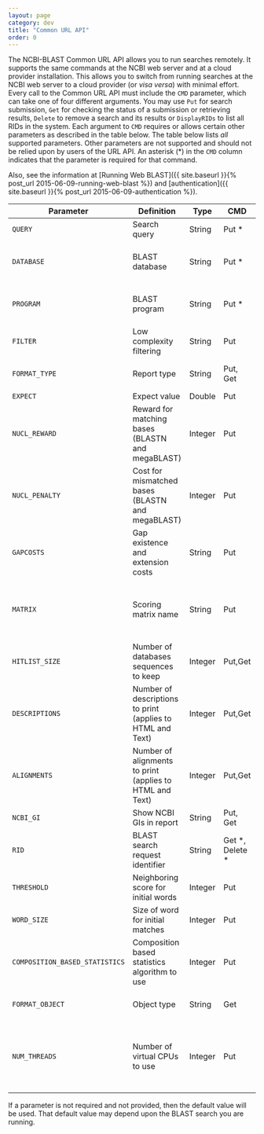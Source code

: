 ```yaml
---
layout: page
category: dev
title: "Common URL API"
order: 0
---
```


The NCBI-BLAST Common URL API allows you to run searches remotely.  It supports the same 
commands at the NCBI web server and at a cloud provider installation.  This allows you to switch from 
running searches at the NCBI web server to a cloud provider (or *visa versa*) with minimal effort.  
Every call to the Common URL API must include the `CMD` parameter, which can take one of four different
arguments.  You may use `Put` for search submission, `Get` for checking the
status of a submission or retrieving results, `Delete` to remove a search and
its results or `DisplayRIDs` to list all RIDs in the system.  Each argument to
`CMD` requires or allows certain other parameters as described in the table below.
The table below lists _all_ supported parameters. Other parameters are not supported and should not be 
relied upon by users of the URL API.  An asterisk (*) in the `CMD` column indicates that the parameter is 
required for that command.

Also, see the information at [Running Web BLAST]({{ site.baseurl }}{% post_url 2015-06-09-running-web-blast %}) and
[authentication]({{ site.baseurl }}{% post_url 2015-06-09-authentication %}).


|Parameter              | Definition              | Type | CMD | Allowed values                 |
|-----------------------|-------------------------|------|-----|--------------------------------|
|`QUERY`|Search query|String|Put *|Accession, GI, or FASTA.|
|`DATABASE`|BLAST database|String|Put *|Database from appendix 2 or one uploaded to blastdb_custom (see appendix 4)|
|`PROGRAM`|BLAST program|String|Put *|One of blastn, blastp, blastx, tblastn, tblastx. To enable megablast, use `PROGRAM=blastn&MEGABLAST=on`.|
|`FILTER`|Low complexity filtering|String|Put |F to disable. T or L to enable. Prepend "m" for mask at lookup (e.g., mL)|
|`FORMAT_TYPE`|Report type|String|Put, Get| HTML, Text, XML, XML2, JSON2, or Tabular. HTML is the default.|
|`EXPECT`|Expect value|Double|Put|Number greater than zero.|
|`NUCL_REWARD`|Reward for matching bases (BLASTN and megaBLAST)|Integer|Put|Integer greater than zero.|
|`NUCL_PENALTY`|Cost for mismatched bases (BLASTN and megaBLAST)|Integer|Put|Integer less than zero.|
|`GAPCOSTS`|Gap existence and extension costs|String|Put|Pair of positive integers separated by a space such as "11 1".|
|`MATRIX`|Scoring matrix name|String|Put|One of BLOSUM45, BLOSUM50, BLOSUM62, BLOSUM80, BLOSUM90, PAM250, PAM30 or PAM70. Default: BLOSUM62 for all applicable programs|
|`HITLIST_SIZE`|Number of databases sequences to keep| Integer|Put,Get| Integer greater than zero.|
|`DESCRIPTIONS`|Number of descriptions to print (applies to HTML and Text)| Integer|Put,Get| Integer greater than zero.|
|`ALIGNMENTS`|Number of alignments to print (applies to HTML and Text)| Integer|Put,Get| Integer greater than zero.|
|`NCBI_GI`|Show NCBI GIs in report|String|Put, Get|T or F|
|`RID`|BLAST search request identifier|String|Get *, Delete *|The Request ID (RID) returned when the search was submitted|
|`THRESHOLD`|Neighboring score for initial words|Integer | Put | Positive integer (BLASTP default is 11). Does not apply to BLASTN or MegaBLAST).|
|`WORD_SIZE`|Size of word for initial matches| Integer| Put | Positive integer.|
|`COMPOSITION_BASED_STATISTICS`| Composition based statistics algorithm to use| Integer | Put| One of 0, 1, 2, or 3. See `comp_based_stats` command line option in the [BLAST+ user manual](https://www.ncbi.nlm.nih.gov/books/NBK279675/) for details.|
|`FORMAT_OBJECT`|Object type| String | Get | SearchInfo (status check) or Alignment (report formatting).|
|`NUM_THREADS`| Number of virtual CPUs to use| Integer | Put | Integer greater than zero and less than the maximum number of cores on the instance (default is the maximum number of cores on the instance). **Supported only on the cloud** |


If a parameter is not required and not provided, then the default value will be
used. That default value may depend upon the BLAST search you are running.

